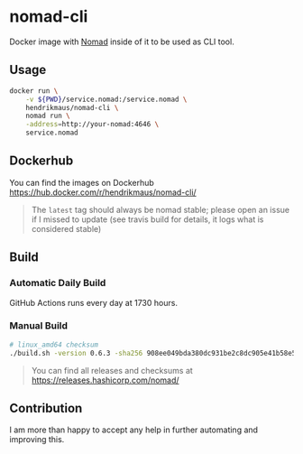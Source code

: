 # nomad-cli
Docker image with [Nomad](https://github.com/hashicorp/nomad) inside of it to be used as CLI tool.

## Usage

```bash
docker run \
    -v ${PWD}/service.nomad:/service.nomad \
    hendrikmaus/nomad-cli \
    nomad run \
    -address=http://your-nomad:4646 \
    service.nomad
```

## Dockerhub
You can find the images on Dockerhub https://hub.docker.com/r/hendrikmaus/nomad-cli/

> The `latest` tag should always be nomad stable; please open an issue if I missed to update (see travis build for details, it logs what is considered stable)

## Build

### Automatic Daily Build
GitHub Actions runs every day at 1730 hours.

### Manual Build

```bash
# linux_amd64 checksum
./build.sh -version 0.6.3 -sha256 908ee049bda380dc931be2c8dc905e41b58e59f68715dce896d69417381b1f4e
```

> You can find all releases and checksums at https://releases.hashicorp.com/nomad/

## Contribution

I am more than happy to accept any help in further automating and improving this.
